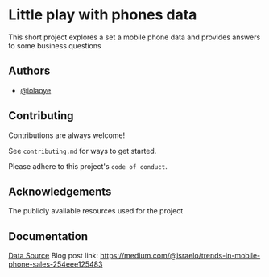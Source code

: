 
# Little play with phones data


This short project explores a set a mobile phone data and provides answers to some business questions


## Authors

- [@iolaoye](https://github.com/iolaoye)





## Contributing

Contributions are always welcome!

See `contributing.md` for ways to get started.

Please adhere to this project's `code of conduct`.


## Acknowledgements

 The publicly available resources used for the project
 


## Documentation

[Data Source](https://www.kaggle.com/code/sadeghjalalian/best-selling-mobile-phones-plotly/data)
Blog post link: https://medium.com/@israelo/trends-in-mobile-phone-sales-254eee125483
